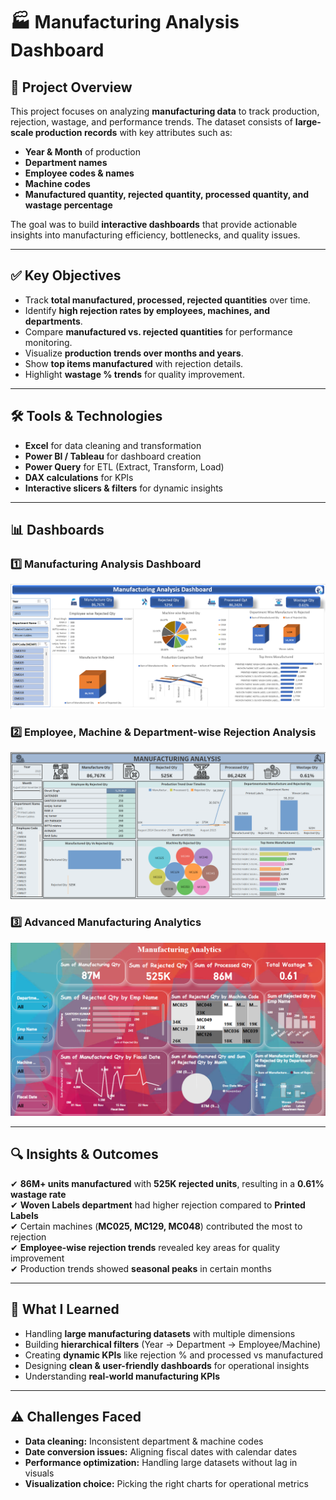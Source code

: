 # 🏭 Manufacturing Analysis Dashboard  

## 📌 Project Overview  
This project focuses on analyzing **manufacturing data** to track production, rejection, wastage, and performance trends. The dataset consists of **large-scale production records** with key attributes such as:  

- **Year & Month** of production  
- **Department names**  
- **Employee codes & names**  
- **Machine codes**  
- **Manufactured quantity, rejected quantity, processed quantity, and wastage percentage**  

The goal was to build **interactive dashboards** that provide actionable insights into manufacturing efficiency, bottlenecks, and quality issues.  

---

## ✅ Key Objectives  
- Track **total manufactured, processed, rejected quantities** over time.  
- Identify **high rejection rates by employees, machines, and departments**.  
- Compare **manufactured vs. rejected quantities** for performance monitoring.  
- Visualize **production trends over months and years**.  
- Show **top items manufactured** with rejection details.  
- Highlight **wastage % trends** for quality improvement.  

---

## 🛠️ Tools & Technologies  
- **Excel** for data cleaning and transformation  
- **Power BI / Tableau** for dashboard creation  
- **Power Query** for ETL (Extract, Transform, Load)  
- **DAX calculations** for KPIs  
- **Interactive slicers & filters** for dynamic insights  

---

## 📊 Dashboards  

### 1️⃣ Manufacturing Analysis Dashboard  
![Manufacturing Dashboard 1](ManufacturinAnalysis1.png)  

### 2️⃣ Employee, Machine & Department-wise Rejection Analysis  
![Manufacturing Dashboard 2](ManufacturingAnalysis2.png)  

### 3️⃣ Advanced Manufacturing Analytics  
![Manufacturing Dashboard 3](ManufacturingAnalysis3.png)  

---

## 🔍 Insights & Outcomes  
✔ **86M+ units manufactured** with **525K rejected units**, resulting in a **0.61% wastage rate**  
✔ **Woven Labels department** had higher rejection compared to **Printed Labels**  
✔ Certain machines (**MC025, MC129, MC048**) contributed the most to rejection  
✔ **Employee-wise rejection trends** revealed key areas for quality improvement  
✔ Production trends showed **seasonal peaks** in certain months  

---

## 📖 What I Learned  
- Handling **large manufacturing datasets** with multiple dimensions  
- Building **hierarchical filters** (Year → Department → Employee/Machine)  
- Creating **dynamic KPIs** like rejection % and processed vs manufactured  
- Designing **clean & user-friendly dashboards** for operational insights  
- Understanding **real-world manufacturing KPIs**  

---

## ⚠️ Challenges Faced  
- **Data cleaning:** Inconsistent department & machine codes  
- **Date conversion issues:** Aligning fiscal dates with calendar dates  
- **Performance optimization:** Handling large datasets without lag in visuals  
- **Visualization choice:** Picking the right charts for operational metrics  
